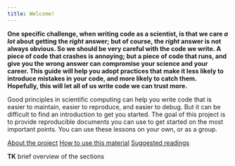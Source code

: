 ```yaml
---
title: Welcome!
---
```


**One specific challenge, when writing code as a scientist, is that we care *a
lot* about getting the *right* answer; but of course, the *right* answer is not
always obvious. So we should be very careful with the code we write. A piece of
code that crashes is annoying; but a piece of code that runs, and give you the
wrong answer can compromise your science and your career. This guide will help
you adopt practices that make it less likely to introduce mistakes in your code,
and more likely to catch them. Hopefully, this will let all of us write code we
can trust more.**

Good principles in scientific computing can help you write code that is easier
to maintain, easier to reproduce, and easier to debug. But it can be difficult
to find an introduction to get you started. The goal of this project is to
provide reproducible documents you can use to get started on the most important
points. You can use these lessons on your own, or as a group.

<div class="about">
    <a href="about" title="About the project">About the project</a>
    <a href="howto" title="How to use this material">How to use this material</a>
    <a href="readinglist" title="Suggested readings">Suggested readings</a>
</div>

**TK** brief overview of the sections